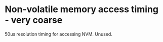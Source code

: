 # Non-volatile memory access timing - very coarse

50us resolution timing for accessing NVM. Unused.
